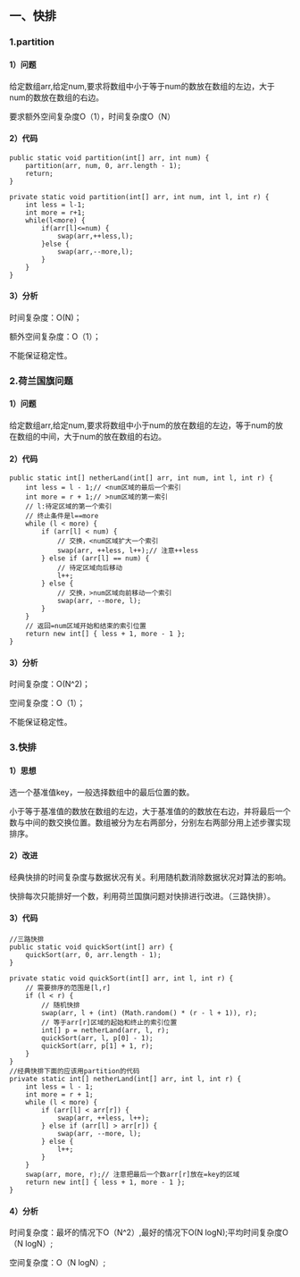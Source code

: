 

## 一、快排 ##
### 1.partition
#### 1）问题
给定数组arr,给定num,要求将数组中小于等于num的数放在数组的左边，大于num的数放在数组的右边。

要求额外空间复杂度O（1），时间复杂度O（N）
#### 2）代码
	public static void partition(int[] arr, int num) {
		partition(arr, num, 0, arr.length - 1);
		return;
	}

	private static void partition(int[] arr, int num, int l, int r) {
		int less = l-1;
		int more = r+1;
		while(l<more) {
			if(arr[l]<=num) {
				swap(arr,++less,l);
			}else {
				swap(arr,--more,l);
			}
		}
	}

#### 3）分析
时间复杂度：O(N)；

额外空间复杂度：O（1）；

不能保证稳定性。

### 2.荷兰国旗问题
#### 1）问题
给定数组arr,给定num,要求将数组中小于num的放在数组的左边，等于num的放在数组的中间，大于num的放在数组的右边。
#### 2）代码
	public static int[] netherLand(int[] arr, int num, int l, int r) {
		int less = l - 1;// <num区域的最后一个索引
		int more = r + 1;// >num区域的第一索引
		// l:待定区域的第一个索引
		// 终止条件是l==more
		while (l < more) {
			if (arr[l] < num) {
				// 交换，<num区域扩大一个索引
				swap(arr, ++less, l++);// 注意++less
			} else if (arr[l] == num) {
				// 待定区域向后移动
				l++;
			} else {
				// 交换，>num区域向前移动一个索引
				swap(arr, --more, l);
			}
		}
		// 返回=num区域开始和结束的索引位置
		return new int[] { less + 1, more - 1 };
	}

#### 3）分析
时间复杂度：O(N^2)；

空间复杂度：O（1）；

不能保证稳定性。

### 3.快排
#### 1）思想
选一个基准值key，一般选择数组中的最后位置的数。

小于等于基准值的数放在数组的左边，大于基准值的的数放在右边，并将最后一个数与中间的数交换位置。数组被分为左右两部分，分别左右两部分用上述步骤实现排序。

#### 2）改进
经典快排的时间复杂度与数据状况有关。利用随机数消除数据状况对算法的影响。

快排每次只能排好一个数，利用荷兰国旗问题对快排进行改进。（三路快排）。

#### 3）代码
	//三路快排
	public static void quickSort(int[] arr) {
		quickSort(arr, 0, arr.length - 1);
	}

	private static void quickSort(int[] arr, int l, int r) {
		// 需要排序的范围是[l,r]
		if (l < r) {
			// 随机快排
			swap(arr, l + (int) (Math.random() * (r - l + 1)), r);
			// 等于arr[r]区域的起始和终止的索引位置
			int[] p = netherLand(arr, l, r);
			quickSort(arr, l, p[0] - 1);
			quickSort(arr, p[1] + 1, r);
		}
	}
	//经典快排下面的应该用partition的代码
	private static int[] netherLand(int[] arr, int l, int r) {
		int less = l - 1;
		int more = r + 1;
		while (l < more) {
			if (arr[l] < arr[r]) {
				swap(arr, ++less, l++);
			} else if (arr[l] > arr[r]) {
				swap(arr, --more, l);
			} else {
				l++;
			}
		}
		swap(arr, more, r);// 注意把最后一个数arr[r]放在=key的区域
		return new int[] { less + 1, more - 1 };
	}

#### 4）分析

时间复杂度：最坏的情况下O（N^2）,最好的情况下O(N logN);平均时间复杂度O（N logN）;

空间复杂度：O（N logN）;
